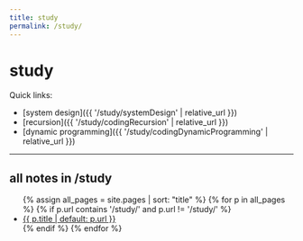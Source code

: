 ```yaml
---
title: study
permalink: /study/
---
```


# study

Quick links:
- [system design]({{ '/study/systemDesign' | relative_url }})
- [recursion]({{ '/study/codingRecursion' | relative_url }})
- [dynamic programming]({{ '/study/codingDynamicProgramming' | relative_url }})

---

## all notes in /study
<ul>
{% assign all_pages = site.pages | sort: "title" %}
{% for p in all_pages %}
  {% if p.url contains '/study/' and p.url != '/study/' %}
    <li><a href="{{ p.url | relative_url }}">{{ p.title | default: p.url }}</a></li>
  {% endif %}
{% endfor %}
</ul>
